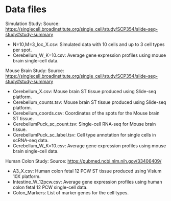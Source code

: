 # Data files

Simulation Study:
Source: https://singlecell.broadinstitute.org/single_cell/study/SCP354/slide-seq-study#study-summary

- N=10,M=3_loc_X.csv: Simulated data with 10 cells and up to 3 cell types per spot.
- Cerebellum_W_K=10.csv: Average gene expression profiles using mouse brain single-cell data.

Mouse Brain Study:
Source: https://singlecell.broadinstitute.org/single_cell/study/SCP354/slide-seq-study#study-summary

- Cerebellum_X.csv: Mouse brain ST tissue produced using Slide-seq platform.
- Cerebellum_counts.tsv: Mouse brain ST tissue produced using Slide-seq platform.
- Cerebellum_coords.csv: Coordinates of the spots for the Mouse brain ST tissue.
- CerebellumPuck_sc_count.tsv: Single-cell RNA-seq for Mouse brain tissue.
- CerebellumPuck_sc_label.tsv: Cell type annotation for single cells in scRNA-seq data.
- Cerebellum_W_K=10.csv: Average gene expression profiles using mouse brain single-cell data.
  
Human Colon Study:
Source: https://pubmed.ncbi.nlm.nih.gov/33406409/

- A3_X.csv: Human colon fetal 12 PCW ST tissue produced using Visium 10X platform.
- Intestine_W_12pcw.csv: Average gene expression profiles using human colon fetal 12 PCW single-cell data.
- Colon_Markers: List of marker genes for the cell types.
